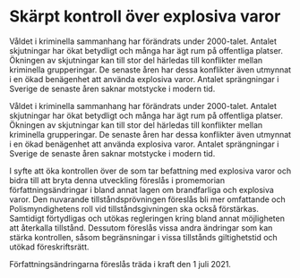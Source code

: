# Skärpt kontroll över explosiva varor

Våldet i kriminella sammanhang har förändrats under 2000-talet. Antalet skjutningar har ökat betydligt och många har ägt rum på offentliga platser. Ökningen av skjutningar kan till stor del härledas till konflikter mellan kriminella grupperingar. De senaste åren har dessa konflikter även utmynnat i en ökad benägenhet att använda explosiva varor. Antalet sprängningar i Sverige de senaste åren saknar motstycke i modern tid.

Våldet i kriminella sammanhang har förändrats under 2000-talet. Antalet skjutningar har ökat betydligt och många har ägt rum på offentliga platser. Ökningen av skjutningar kan till stor del härledas till konflikter mellan kriminella grupperingar. De senaste åren har dessa konflikter även utmynnat i en ökad benägenhet att använda explosiva varor. Antalet sprängningar i Sverige de senaste åren saknar motstycke i modern tid.

I syfte att öka kontrollen över de som tar befattning med explosiva varor och bidra till att bryta denna utveckling föreslås i promemorian författningsändringar i bland annat lagen om brandfarliga och explosiva varor. Den nuvarande tillståndsprövningen föreslås bli mer omfattande och Polismyndighetens roll vid tillståndsgivningen ska också förstärkas. Samtidigt förtydligas och utökas regleringen kring bland annat möjligheten att återkalla tillstånd. Dessutom föreslås vissa andra ändringar som kan stärka kontrollen, såsom begränsningar i vissa tillstånds giltighetstid och utökad föreskriftsrätt.

Författningsändringarna föreslås träda i kraft den 1 juli 2021.
